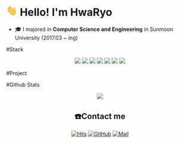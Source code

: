 # <img  src="https://raw.githubusercontent.com/ABSphreak/ABSphreak/master/gifs/Hi.gif" width="30px">  Hello! I'm HwaRyo

- 🎓 I majored in **Computer Science and Engineering** in Sunmoon University (2017.03 ~ ing)



#Stack
<div align=center> 
   <img src="http://img.shields.io/badge/-Java-FA5858?style=flat&logo=Java&logoColor=white">
   <img src="http://img.shields.io/badge/-Kotlin-7F52FF?style=flat&logo=Kotlin&logoColor=white">
   <img src="http://img.shields.io/badge/-SpringBoot-6DB33F?style=flat&logo=SpringBoot&logoColor=white">
   <img src="http://img.shields.io/badge/-Android-3DDC84?style=flat&logo=Android&logoColor=white">
   <img src="http://img.shields.io/badge/-Oracle-F80000?style=flat&logo=Oracle&logoColor=white">
   <img src="http://img.shields.io/badge/-MySQL-4479A1?style=flat&logo=MySQL&logoColor=white">
   <img src="http://img.shields.io/badge/-Firebase-FFCA28?style=flat&logo=Firebase&logoColor=white">
</div>


#Project



#Github Stats
<div align=center>
<a href='#'>
 <img src = "https://github-readme-stats.vercel.app/api?username=HwaRyo&theme=buefy&show_icons=true&hide_border=true" height = "180px">
</a>
</div>
 
<div align=center>

## ☎️Contact me
[![Hits](https://hits.seeyoufarm.com/api/count/incr/badge.svg?url=https://github.com/HwaRyo)](https://hits.seeyoufarm.com)
[![GitHub](http://img.shields.io/badge/GitHub-Black?style=flat-square&logo=github&link=https://github.com/HwaRyo)](https://github.com/HwaRyo)
[![Mail](https://img.shields.io/badge/Gmail-d14836?style=flat-square&logo=Gmail&logoColor=white&link=mailto:a98k98k@gmail.com)](mailto:a98k98k@gmail.com)
